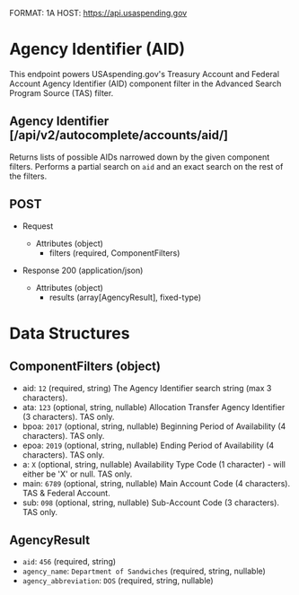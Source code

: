 FORMAT: 1A
HOST: https://api.usaspending.gov

# Agency Identifier (AID)

This endpoint powers USAspending.gov's Treasury Account and Federal Account Agency Identifier (AID) component filter in the Advanced Search Program Source (TAS) filter.

## Agency Identifier [/api/v2/autocomplete/accounts/aid/]

Returns lists of possible AIDs narrowed down by the given component filters. Performs a partial search on `aid` and an exact search on the rest of the filters.

## POST
+ Request
    + Attributes (object)
        + filters (required, ComponentFilters)

+ Response 200 (application/json)
    + Attributes (object)
        + results (array[AgencyResult], fixed-type)

# Data Structures

## ComponentFilters (object)
+ aid: `12` (required, string)
    The Agency Identifier search string (max 3 characters).
+ ata: `123` (optional, string, nullable)
    Allocation Transfer Agency Identifier (3 characters). TAS only.
+ bpoa: `2017` (optional, string, nullable)
    Beginning Period of Availability (4 characters). TAS only.
+ epoa: `2019` (optional, string, nullable)
    Ending Period of Availability (4 characters). TAS only.
+ a: `X` (optional, string, nullable)
    Availability Type Code (1 character) - will either be 'X' or null. TAS only.
+ main: `6789` (optional, string, nullable)
    Main Account Code (4 characters). TAS & Federal Account.
+ sub: `098` (optional, string, nullable)
    Sub-Account Code (3 characters). TAS only.

## AgencyResult
+ `aid`: `456` (required, string)
+ `agency_name`: `Department of Sandwiches` (required, string, nullable)
+ `agency_abbreviation`: `DOS` (required, string, nullable)
